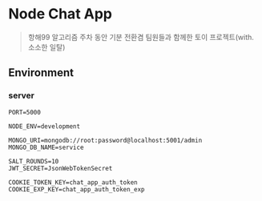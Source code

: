 # Node Chat App

> 항해99 알고리즘 주차 동안 기분 전환겸 팀원들과 함께한 토이 프로젝트(with. 소소한 일탈)

## Environment

### server

```env
PORT=5000

NODE_ENV=development

MONGO_URI=mongodb://root:password@localhost:5001/admin
MONGO_DB_NAME=service

SALT_ROUNDS=10
JWT_SECRET=JsonWebTokenSecret

COOKIE_TOKEN_KEY=chat_app_auth_token
COOKIE_EXP_KEY=chat_app_auth_token_exp
```